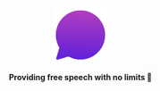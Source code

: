 <a href="https://capsule.app"><p align="center">
<img height=100 src="https://github.com/Capsule-app/next/blob/main/public/logo.png?raw=true"/>

</p></a>
<p align="center">
  <strong>Providing free speech with no limits 🐬</strong>
</p>

